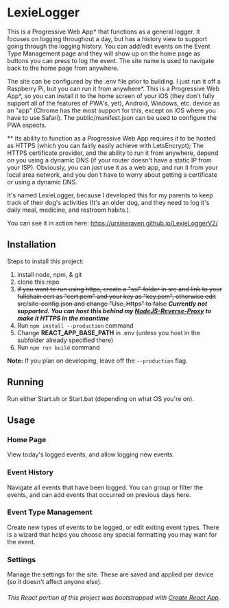 # LexieLogger

This is a Progressive Web App* that functions as a general logger. It focuses on logging throughout a day, but has a history view to support going through the logging history. You can add/edit events on the Event Type Management page and they will show up on the home page as buttons you can press to log the event. The site name is used to navigate back to the home page from anywhere.  

The site can be configured by the .env file prior to building. I just run it off a Raspberry Pi, but you can run it from anywhere*. This is a Progressive Web App*, so you can install it to the home screen of your iOS (they don't fully support all of the features of PWA's, yet), Android, Windows, etc. device as an "app" (Chrome has the most support for this, except on iOS where you have to use Safari). The public/manifest.json can be used to configure the PWA aspects.  

** Its ability to function as a Progressive Web App requires it to be hosted as HTTPS (which you can fairly easily achieve with LetsEncrypt); The HTTPS certificate provider, and the ability to run it from anywhere, depend on you using a dynamic DNS (if your router doesn't have a static IP from your ISP). Obviously, you can just use it as a web app, and run it from your local area network, and you don't have to worry about getting a certificate or using a dynamic DNS.  

It's named LexieLogger, because I developed this for my parents to keep track of their dog's activities (It's an older dog, and they need to log it's daily meal, medicine, and restroom habits.).  

You can see it in action here: <https://ursineraven.github.io/LexieLoggerV2/>

## Installation

Steps to install this project:

1. install node, npm, & git
1. clone this repo
1. ~~if you want to run using https, create a "ssl" folder in src and link to your fullchain cert as "cert.pem" and your key as "key.pem", otherwise edit src/site-config.json and change "Use_Https" to false~~ ***Currently not supported. You can host this behind my [NodeJS-Reverse-Proxy](https://github.com/UrsineRaven/NodeJS-Reverse-Proxy) to make it HTTPS in the meantime***
1. Run `npm install --production` command
1. Change **REACT_APP_BASE_PATH** in .env (unless you host in the subfolder already specified there)
1. Run `npm run build` command

**Note:** If you plan on developing, leave off the `--production` flag.

## Running

Run either Start.sh or Start.bat (depending on what OS you're on).

## Usage

### Home Page

View today's logged events, and allow logging new events.

### Event History

Navigate all events that have been logged. You can group or filter the events, and can add events that occurred on previous days here.

### Event Type Management

Create new types of events to be logged, or edit exiting event types. There is a wizard that helps you choose any special formatting you may want for the event.

### Settings

Manage the settings for the site. These are saved and applied per device (so it doesn't affect anyone else).

###### This React portion of this project was bootstrapped with [Create React App](https://github.com/facebook/create-react-app).
